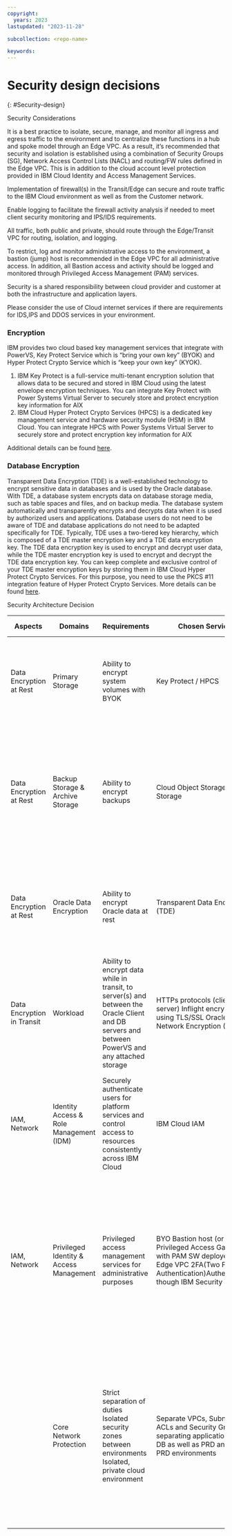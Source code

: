 ```yaml
---
copyright:
  years: 2023
lastupdated: "2023-11-28"

subcollection: <repo-name>

keywords:
---
```


# Security design decisions

{: #Security-design}

Security Considerations

It is a best practice to isolate, secure, manage, and monitor all ingress and egress traffic to the environment and to centralize these functions in a hub and spoke model through an Edge VPC. As a result, it’s recommended that security and isolation is established using a combination of Security Groups (SG), Network Access Control Lists (NACL) and routing/FW rules defined in the Edge VPC. This is in addition to the cloud account level protection provided in IBM Cloud Identity and Access Management Services.

Implementation of firewall(s) in the Transit/Edge can secure and route traffic to the IBM Cloud environment as well as from the Customer network.

Enable logging to facilitate the firewall activity analysis if needed to meet client security monitoring and IPS/IDS requirements.

All traffic, both public and private, should route through the Edge/Transit VPC for routing, isolation, and logging.

To restrict, log and monitor administrative access to the environment, a bastion (jump) host is recommended in the Edge VPC for all administrative access. In addition, all Bastion access and activity should be logged and monitored through Privileged Access Management (PAM) services.

Security is a shared responsibility between cloud provider and customer at both the infrastructure and application layers.

Please consider the use of Cloud internet services if there are requirements for IDS,IPS and DDOS services in your environment.

### Encryption

IBM provides two cloud based key management services that integrate with PowerVS, Key Protect Service which is “bring your own key” (BYOK) and Hyper Protect Crypto Service which is “keep your own key” (KYOK).

1.  IBM Key Protect is a full-service multi-tenant encryption solution that allows data to be secured and stored in IBM Cloud using the latest envelope encryption techniques. You can integrate Key Protect with Power Systems Virtual Server to securely store and protect encryption key information for AIX
2.  IBM Cloud Hyper Protect Crypto Services (HPCS) is a dedicated key management service and hardware security module (HSM) in IBM Cloud. You can integrate HPCS with Power Systems Virtual Server to securely store and protect encryption key information for AIX

Additional details can be found [here](https://cloud.ibm.com/docs/power-iaas?topic=power-iaas-integrate-hpcs).

### Database Encryption

Transparent Data Encryption (TDE) is a well-established technology to encrypt sensitive data in databases and is used by the Oracle database. With TDE, a database system encrypts data on database storage media, such as table spaces and files, and on backup media. The database system automatically and transparently encrypts and decrypts data when it is used by authorized users and applications. Database users do not need to be aware of TDE and database applications do not need to be adapted specifically for TDE. Typically, TDE uses a two-tiered key hierarchy, which is composed of a TDE master encryption key and a TDE data encryption key. The TDE data encryption key is used to encrypt and decrypt user data, while the TDE master encryption key is used to encrypt and decrypt the TDE data encryption key. You can keep complete and exclusive control of your TDE master encryption keys by storing them in IBM Cloud Hyper Protect Crypto Services. For this purpose, you need to use the PKCS \#11 integration feature of Hyper Protect Crypto Services. More details can be found [here](https://cloud.ibm.com/docs/hs-crypto?topic=hs-crypto-tutorial-tde-pkcs11).

Security Architecture Decision

| **Aspects**                | **Domains**                             | **Requirements**                                                                                                                                 | **Chosen Service**                                                                                                                                       | **Decisions / Rationale**                                                                                                                                                                                                      |
|----------------------------|-----------------------------------------|--------------------------------------------------------------------------------------------------------------------------------------------------|----------------------------------------------------------------------------------------------------------------------------------------------------------|--------------------------------------------------------------------------------------------------------------------------------------------------------------------------------------------------------------------------------|
| Data Encryption at Rest    | Primary Storage                         | Ability to encrypt system volumes with BYOK                                                                                                      | Key Protect / HPCS                                                                                                                                       | By default, storage is encrypted. Use IBM Key Protect / HPCS for dedicated key management service                                                                                                                              |
| Data Encryption at Rest    | Backup Storage & Archive Storage        | Ability to encrypt backups                                                                                                                       | Cloud Object Storage Block Storage                                                                                                                       | By default, all objects that are stored in IBM Cloud Object Storage are encrypted by using randomly generated keys and an all-or-nothing-transform (AONT)                                                                      |
| Data Encryption at Rest    | Oracle Data Encryption                  | Ability to encrypt Oracle data at rest                                                                                                           | Transparent Data Encryption (TDE)                                                                                                                        | TDE encrypts data on database storage media, such as tablespaces and datafiles, and on backup media                                                                                                                            |
| Data Encryption in Transit | Workload                                | Ability to encrypt data while in transit, to server(s) and between the Oracle Client and DB servers and between PowerVS and any attached storage | HTTPs protocols (client to server) Inflight encryption for using TLS/SSL Oracle Native Network Encryption (NNE)                                          | Client to server encryption can be accomplished over HTTPs (SSL) Oracle DB supports SSL or NNE can be used between the Oracle Client and DB                                                                                    |
| IAM, Network               | Identity Access & Role Management (IDM) | Securely authenticate users for platform services and control access to resources consistently across IBM Cloud                                  | IBM Cloud IAM                                                                                                                                            | Use IAM access policies to assign users, service IDs, and trusted profiles access to resources within the IBM Cloud account                                                                                                    |
| IAM, Network               | Privileged Identity & Access Management | Privileged access management services for administrative purposes                                                                                | BYO Bastion host (or Privileged Access Gateway) with PAM SW deployed in Edge VPC 2FA(Two Factor Authentication)Authentication though IBM Security Verify | Securely access remote resources over the private network for management purposes; bastion accessed via SSH. Session recording, tracking all activities, successful or not, to note any potential threats                      |
|                            | Core Network Protection                 | Strict separation of duties  Isolated security zones between environments  Isolated, private cloud environment                                   | Separate VPCs, Subnets, ACLs and Security Groups separating application from DB as well as PRD and non-PRD environments                                  | A design combination using: Separate VPCs (transit, management, workload) connected through transit gateway and, the use of edge firewall capabilities. Subnets, Security Groups and ACLs to create an Edge/Transit VPC design |
